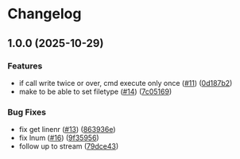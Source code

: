 # Changelog

## 1.0.0 (2025-10-29)


### Features

* if call write twice or over, cmd execute only once ([#11](https://github.com/Omochice/tataku-emitter-window/issues/11)) ([0d187b2](https://github.com/Omochice/tataku-emitter-window/commit/0d187b28a375baaeb04d24b9945f60577b020f6c))
* make to be able to set filetype ([#14](https://github.com/Omochice/tataku-emitter-window/issues/14)) ([7c05169](https://github.com/Omochice/tataku-emitter-window/commit/7c05169b6d2230db36cb9df9f4fc1187ab61a2c1))


### Bug Fixes

* fix get linenr ([#13](https://github.com/Omochice/tataku-emitter-window/issues/13)) ([863936e](https://github.com/Omochice/tataku-emitter-window/commit/863936e4620f661a3b5b3b21510785eaff19b043))
* fix lnum ([#16](https://github.com/Omochice/tataku-emitter-window/issues/16)) ([9f35956](https://github.com/Omochice/tataku-emitter-window/commit/9f35956e6b4b216db056c9d8f385b4319040a7ca))
* follow up to stream ([79dce43](https://github.com/Omochice/tataku-emitter-window/commit/79dce43a13c33fc55382b991ae8aee347d2972b0))
